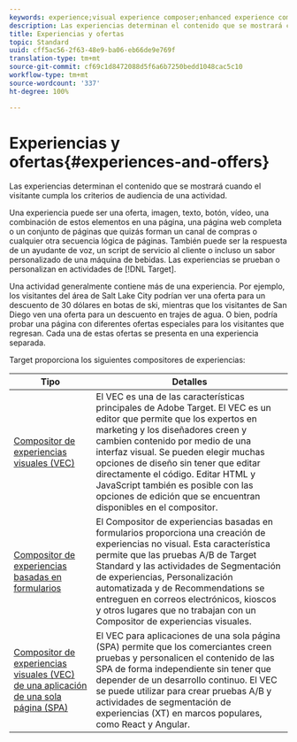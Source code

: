 ```yaml
---
keywords: experience;visual experience composer;enhanced experience composer;form based experience composer;form composer;visual composer;experience composer;mixed content;iframe;iframe busting;bust iframe;x-frame-options;x frame options;cross origin;cross origin issues;authentication workflow
description: Las experiencias determinan el contenido que se mostrará cuando el visitante cumpla los criterios de audiencia de una actividad.
title: Experiencias y ofertas
topic: Standard
uuid: cff5ac56-2f63-48e9-ba06-eb66de9e769f
translation-type: tm+mt
source-git-commit: cf69c1d8472088d5f6a6b7250bedd1048cac5c10
workflow-type: tm+mt
source-wordcount: '337'
ht-degree: 100%

---
```



# Experiencias y ofertas{#experiences-and-offers}

Las experiencias determinan el contenido que se mostrará cuando el visitante cumpla los criterios de audiencia de una actividad.

Una experiencia puede ser una oferta, imagen, texto, botón, vídeo, una combinación de estos elementos en una página, una página web completa o un conjunto de páginas que quizás forman un canal de compras o cualquier otra secuencia lógica de páginas. También puede ser la respuesta de un ayudante de voz, un script de servicio al cliente o incluso un sabor personalizado de una máquina de bebidas. Las experiencias se prueban o personalizan en actividades de [!DNL Target].

Una actividad generalmente contiene más de una experiencia. Por ejemplo, los visitantes del área de Salt Lake City podrían ver una oferta para un descuento de 30 dólares en botas de ski, mientras que los visitantes de San Diego ven una oferta para un descuento en trajes de agua. O bien, podría probar una página con diferentes ofertas especiales para los visitantes que regresan. Cada una de estas ofertas se presenta en una experiencia separada.

Target proporciona los siguientes compositores de experiencias:

| Tipo | Detalles |
| --- | --- |
| [Compositor de experiencias visuales (VEC)](../c-experiences/c-visual-experience-composer/visual-experience-composer.md#concept_CF63320EB8924B2F9BDA3C72256DCE50) | El VEC es una de las características principales de Adobe Target. El VEC es un editor que permite que los expertos en marketing y los diseñadores creen y cambien contenido por medio de una interfaz visual. Se pueden elegir muchas opciones de diseño sin tener que editar directamente el código. Editar HTML y JavaScript también es posible con las opciones de edición que se encuentran disponibles en el compositor. |
| [Compositor de experiencias basadas en formularios](../c-experiences/form-experience-composer.md#task_FAC842A6535045B68B4C1AD3E657E56E) | El Compositor de experiencias basadas en formularios proporciona una creación de experiencias no visual. Esta característica permite que las pruebas A/B de Target Standard y las actividades de Segmentación de experiencias, Personalización automatizada y de Recommendations se entreguen en correos electrónicos, kioscos y otros lugares que no trabajan con un Compositor de experiencias visuales. |
| [Compositor de experiencias visuales (VEC) de una aplicación de una sola página (SPA)](/help/c-experiences/spa-visual-experience-composer.md) | El VEC para aplicaciones de una sola página (SPA) permite que los comerciantes creen pruebas y personalicen el contenido de las SPA de forma independiente sin tener que depender de un desarrollo continuo. El VEC se puede utilizar para crear pruebas A/B y actividades de segmentación de experiencias (XT) en marcos populares, como React y Angular. |
